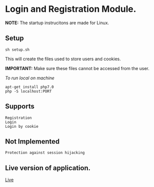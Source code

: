 # Login and Registration Module.

**NOTE:** The startup instrucitons are made for Linux.



## Setup
    sh setup.sh
This will create the files used to store users and cookies.


**IMPORTANT:** Make sure these files cannot be accessed from the user.

*To run local on machine*
    
    apt-get install php7.0
    php -S localhost:PORT



## Supports
    Registration
    Login
    Login by cookie

## Not Implemented
    Protection against session hijacking
    
    
    
## Live version of application.
[Live](http://php.scriptknugen.se)
    
